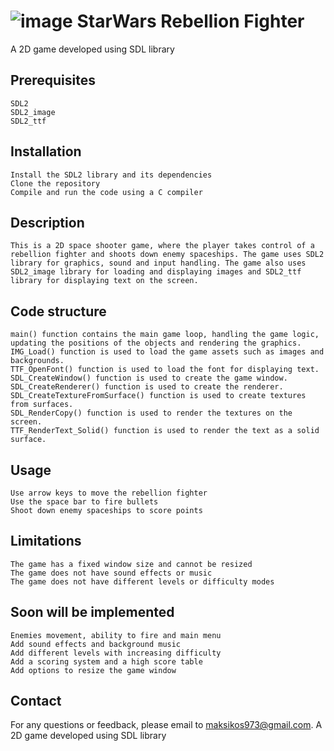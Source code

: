   
# ![image](https://user-images.githubusercontent.com/69985852/219415108-e1b20d1a-6c30-4ace-abac-3febb01707f6.png) StarWars Rebellion Fighter

A 2D game developed using SDL library

## Prerequisites

    SDL2
    SDL2_image
    SDL2_ttf

## Installation

    Install the SDL2 library and its dependencies
    Clone the repository
    Compile and run the code using a C compiler

## Description

    This is a 2D space shooter game, where the player takes control of a rebellion fighter and shoots down enemy spaceships. The game uses SDL2 library for graphics, sound and input handling. The game also uses SDL2_image library for loading and displaying images and SDL2_ttf library for displaying text on the screen.
## Code structure

    main() function contains the main game loop, handling the game logic, updating the positions of the objects and rendering the graphics.
    IMG_Load() function is used to load the game assets such as images and backgrounds.
    TTF_OpenFont() function is used to load the font for displaying text.
    SDL_CreateWindow() function is used to create the game window.
    SDL_CreateRenderer() function is used to create the renderer.
    SDL_CreateTextureFromSurface() function is used to create textures from surfaces.
    SDL_RenderCopy() function is used to render the textures on the screen.
    TTF_RenderText_Solid() function is used to render the text as a solid surface.

## Usage

    Use arrow keys to move the rebellion fighter
    Use the space bar to fire bullets
    Shoot down enemy spaceships to score points

## Limitations

    The game has a fixed window size and cannot be resized
    The game does not have sound effects or music
    The game does not have different levels or difficulty modes

## Soon will be implemented

    Enemies movement, ability to fire and main menu
    Add sound effects and background music
    Add different levels with increasing difficulty
    Add a scoring system and a high score table
    Add options to resize the game window

## Contact

For any questions or feedback, please email to maksikos973@gmail.com.
A 2D game developed using SDL library

